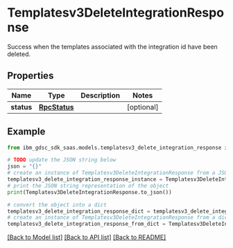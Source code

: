# Templatesv3DeleteIntegrationResponse

Success when the templates associated with the integration id have been deleted.

## Properties

Name | Type | Description | Notes
------------ | ------------- | ------------- | -------------
**status** | [**RpcStatus**](RpcStatus.md) |  | [optional] 

## Example

```python
from ibm_gdsc_sdk_saas.models.templatesv3_delete_integration_response import Templatesv3DeleteIntegrationResponse

# TODO update the JSON string below
json = "{}"
# create an instance of Templatesv3DeleteIntegrationResponse from a JSON string
templatesv3_delete_integration_response_instance = Templatesv3DeleteIntegrationResponse.from_json(json)
# print the JSON string representation of the object
print(Templatesv3DeleteIntegrationResponse.to_json())

# convert the object into a dict
templatesv3_delete_integration_response_dict = templatesv3_delete_integration_response_instance.to_dict()
# create an instance of Templatesv3DeleteIntegrationResponse from a dict
templatesv3_delete_integration_response_from_dict = Templatesv3DeleteIntegrationResponse.from_dict(templatesv3_delete_integration_response_dict)
```
[[Back to Model list]](../README.md#documentation-for-models) [[Back to API list]](../README.md#documentation-for-api-endpoints) [[Back to README]](../README.md)


